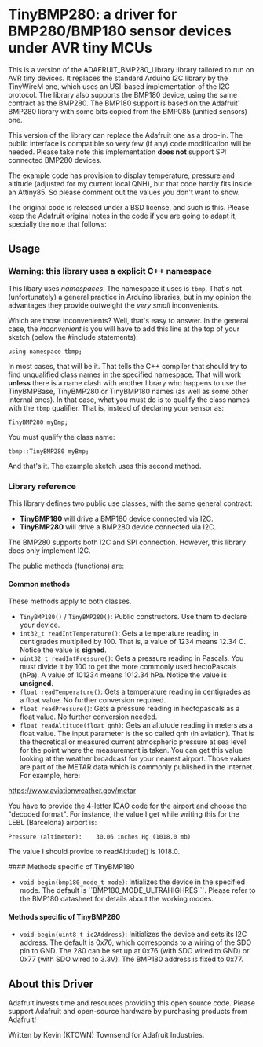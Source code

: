 # TinyBMP280: a driver for BMP280/BMP180 sensor devices under AVR tiny MCUs

This is a version of the ADAFRUIT_BMP280_Library library tailored to run
on AVR tiny devices. It replaces the standard Arduino I2C library by the
TinyWireM one, which uses an USI-based implementation of the I2C protocol. The library also supports the BMP180 device, using the same contract as the BMP280. The BMP180 support is based on the Adafruit' BMP280 library with some bits copied from the BMP085 (unified sensors) one.

This version of the library can replace the Adafruit one as a drop-in. The public interface is compatible so very few (if any) code modification will be needed. Please take note this implementation **does not** support SPI connected BMP280 devices.

The example code has provision to display temperature, pressure and altitude (adjusted for my current local QNH), but that code hardly fits inside an Attiny85. So please comment out the values you don't want to show.

The original code is released under a BSD license, and such is this. Please keep the Adafruit original notes in the code if you are going to adapt it, specially the note that follows:

## Usage

### Warning: this library uses a explicit C++ namespace

This libary uses *namespaces*. The namespace it uses is ```tbmp```. That's not (unfortunately) a general practice in Arduino libraries, but in my opinion the advantages they provide outweight the *very small* inconvenients.

Which are those inconvenients? Well, that's easy to answer. In the general case, the *inconvenient* is you will have to add this line at the top of your sketch (below the #include statements):

```
using namespace tbmp;
```

In most cases, that will be it. That tells the C++ compiler that should try to find unqualified class names in the specified namespace. That will work **unless** there is a name clash with another library who happens to use the TinyBMPBase, TinyBMP280 or TinyBMP180 names (as well as some other internal ones). In that case, what you must do is to qualify the class names with the ```tbmp``` qualifier. That is, instead of declaring your sensor as:

```
TinyBMP280 myBmp;
```
You must qualify the class name:
```
tbmp::TinyBMP280 myBmp;
```

 And that's it. The example sketch uses this second method.

### Library reference

This library defines two public use classes, with the same general contract:

- **TinyBMP180** will drive a BMP180 device connected via I2C.
- **TinyBMP280** will drive a BMP280 device connected via I2C.

The BMP280 supports both I2C and SPI connection. However, this library does only implement I2C.

The public methods (functions) are:

#### Common methods

These methods apply to both classes.

- ```TinyBMP180()``` / ```TinyBMP280()```: Public constructors. Use them to declare your device.
- ```int32_t readIntTemperature()```: Gets a temperature reading in centigrades multiplied by 100. That is, a value of 1234 means 12.34 C. Notice the value is **signed**.
- ```uint32_t readIntPressure()```: Gets a pressure reading in Pascals. You must divide it by 100 to get the more commonly used hectoPascals (hPa). A value of 101234 means 1012.34 hPa. Notice the value is **unsigned**.
- ```float readTemperature()```: Gets a temperature reading in centigrades as a float value. No further conversion required.
- ```float readPressure()```: Gets a pressure reading in hectopascals as a float value. No further conversion needed.
- ```float readAltitude(float qnh)```: Gets an altutude reading in meters as a float value. The input parameter is the so called qnh (in aviation). That is the theoretical or measured current atmospheric pressure at sea level for the point where the measurement is taken. You can get this value looking at the weather broadcast for your nearest airport. Those values are part of the METAR data which is commonly published in the internet. For example, here:

https://www.aviationweather.gov/metar

You have to provide the 4-letter ICAO code for the airport and choose the "decoded format". For instance, the value I get while writing this for the LEBL (Barcelona) airport is:

```Pressure (altimeter):	30.06 inches Hg (1018.0 mb)```

The value I should provide to readAltitude() is 1018.0.

#### Methods specific of TinyBMP180

- ```void begin(bmp180_mode_t mode)```: Intializes the device in the specified mode. The default is ``BMP180_MODE_ULTRAHIGHRES```. Please refer to the BMP180 datasheet for details about the working modes.

#### Methods specific of TinyBMP280

- ```void begin(uint8_t ic2Address)```: Initializes the device and sets its I2C address. The default is 0x76, which corresponds to a wiring of the SDO pin to GND. The 280 can be set up at 0x76 (with SDO wired to GND) or 0x77 (with SDO wired to 3.3V). The BMP180 address is fixed to 0x77.


## About this Driver ##

Adafruit invests time and resources providing this open source code.  Please support Adafruit and open-source hardware by purchasing products from Adafruit!

Written by Kevin (KTOWN) Townsend for Adafruit Industries.
